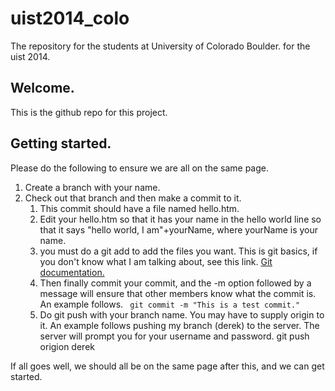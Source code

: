 uist2014_colo
=============

The repository for the students at University of Colorado Boulder. for the uist 2014. 

## Welcome.

This is the github repo for this project. 

## Getting started.

Please do the following to ensure we are all on the same page. 

1. Create a branch with your name.
2. Check out that branch and then make a commit to it.
    1. This commit should have a file named hello.htm.
    2. Edit your hello.htm so that it has your name in the hello world line so that it says "hello world, I am"+yourName, where yourName is your name.
    3. you must do a git add to add the files you want. This is git basics, if you don't know what I am talking about, see this link. [Git documentation.](http://www.git-scm.com/book)
    4. Then finally commit your commit, and the -m option followed by a message will ensure that other members know what the commit is. An example follows.
        <code> git commit -m "This is a test commit." </code>
    5. Do git push with your branch name. You may have to supply origin to it. An example follows pushing my branch (derek) to the server. The server will prompt you for your username and password. 
        git push origion derek 

If all goes well, we should all be on the same page after this, and we can get started.
